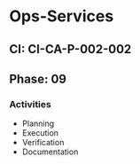 # Ops-Services

## CI: CI-CA-P-002-002
## Phase: 09

### Activities
- Planning
- Execution
- Verification
- Documentation
